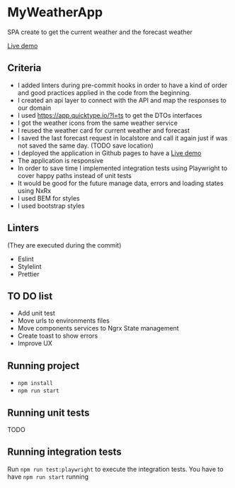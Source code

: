 # MyWeatherApp

SPA create to get the current weather and the forecast weather

[Live demo](https://egm77.github.io/my-weather-app)

## Criteria
* I added linters during pre-commit hooks in order to have a kind of order and good practices applied in the code from the beginning.
* I created an api layer to connect with the API and map the responses to our domain
* I used https://app.quicktype.io/?l=ts to get the DTOs interfaces
* I got the weather icons from the same weather service
* I reused the weather card for current weather and forecast
* I saved the last forecast request in localstore and call it again just if was not saved the same day. (TODO save location)
* I deployed the application in Github pages to have a [Live demo](https://egm77.github.io/my-weather-app)
* The application is responsive
* In order to save time I implemented integration tests using Playwright to cover happy paths instead of unit tests
* It would be good for the future manage data, errors and loading states using NxRx
* I used BEM for styles
* I used bootstrap styles

## Linters
(They are executed during the commit)

* Eslint
* Stylelint
* Prettier

## TO DO list

* Add unit test
* Move urls to environments files
* Move components services to Ngrx State management
* Create toast to show errors
* Improve UX

## Running project
* `npm install`
* `npm run start`

## Running unit tests

TODO

## Running integration tests

Run `npm run test:playwright` to execute the integration tests. You have to have `npm run start` running

